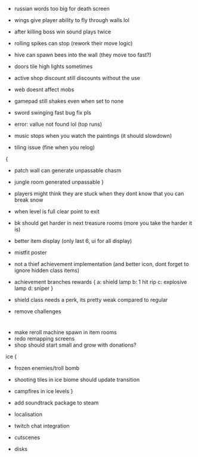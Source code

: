 * russian words too big for death screen
* wings give player ability to fly through walls lol
* after killing boss win sound plays twice

* rolling spikes can stop (rework their move logic)
* hive can spawn bees into the wall (they move too fast?)
* doors tile high lights sometimes
* active shop discount still discounts without the use
* web doesnt affect mobs
* gamepad still shakes even when set to none
* sword swinging fast bug fix pls
* error: vallue not found lol (top runs)
* music stops when you watch the paintings (it should slowdown)
* tiling issue (fine when you relog)

{
 * patch wall can generate unpassable chasm
 * jungle room generated unpassable
} 

* players might think they are stuck when they dont know that you can break snow
* when level is full clear point to exit
* bk should get harder in next treasure rooms (more you take the harder it is)
* better item display (only last 6, ui for all display)
* mistfit poster

* not a thief achievement implementation (and better icon, dont forget to ignore hidden class items)

* achievement branches rewards {
 a: shield lamp
 b: 1 hit rip
 c: explosive lamp
 d: sniper
}

* shield class needs a perk, its pretty weak compared to regular
* remove challenges

#
* make reroll machine spawn in item rooms
* redo remapping screens
* shop should start small and grow with donations?

ice {
 * frozen enemies/troll bomb
 * shooting tiles in ice biome should update transition
 * campfires in ice levels
}

* add soundtrack package to steam
* localisation
* twitch chat integration
* cutscenes
* disks
